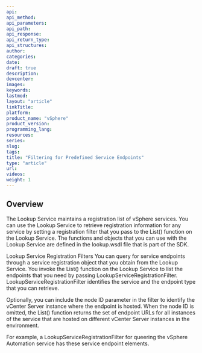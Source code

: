 ```yaml
---
api:
api_method:
api_parameters:
api_path:
api_response:
api_return_type:
api_structures:
author:
categories:
date:
draft: true
description:
devcenter:
images:
keywords:
lastmod:
layout: "article"
linkTitle:
platform:
product_name: "vSphere"
product_version:
programming_lang:
resources:
series:
slug:
tags:
title: "Filtering for Predefined Service Endpoints"
type: "article"
url:
videos:
weight: 1
---
```

## Overview
The Lookup Service maintains a registration list of vSphere services. You can use the Lookup Service to retrieve registration information for any service by setting a registration filter that you pass to the List() function on the Lookup Service. The functions and objects that you can use with the Lookup Service are defined in the lookup.wsdl file that is part of the SDK.

Lookup Service Registration Filters
You can query for service endpoints through a service registration object that you obtain from the Lookup Service. You invoke the List() function on the Lookup Service to list the endpoints that you need by passing LookupServiceRegistrationFilter. LookupServiceRegistrationFilter identifies the service and the endpoint type that you can retrieve.

Optionally, you can include the node ID parameter in the filter to identify the vCenter Server instance where the endpoint is hosted. When the node ID is omitted, the List() function returns the set of endpoint URLs for all instances of the service that are hosted on different vCenter Server instances in the environment.

For example, a LookupServiceRegistrationFilter for queering the vSphere Automation service has these service endpoint elements.
